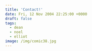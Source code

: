 ```yaml
---
title: 'Contact!'
date: Fri, 12 Nov 2004 22:25:00 +0000
draft: false
tags:
  - dean
  - noel
  - elliot
image: /img/comic38.jpg
---
```


